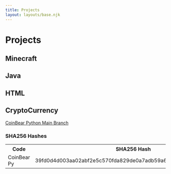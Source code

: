 ```yaml
---
title: Projects
layout: layouts/base.njk
---
```


# Projects


## Minecraft

## Java

## HTML

## CryptoCurrency

<a href="https://github.com/nolant108/CoinBear-Python-Version-/archive/main.zip" download>CoinBear Python Main Branch</a>


### SHA256 Hashes
<html>
<table>
  <tr>
    <th>Code</th>
    <th>SHA256 Hash</th>
  </tr>
  <tr>
    <td>CoinBear Py</td>
    <td>39fd0d4d003aa02abf2e5c570fda829de0a7adb59a67eed36cf3c50956f5b262</td>
  </tr>
</table>
</html>